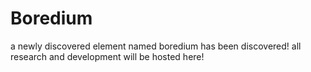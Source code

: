 # Boredium
a newly discovered element named boredium has been discovered! all research and development will be hosted here!
